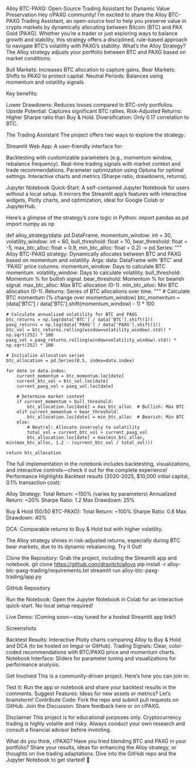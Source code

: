 Alloy BTC-PAXG: Open-Source Trading Assistant for Dynamic Value Preservation
Hey r/PAXG community! I’m excited to share the Alloy BTC-PAXG Trading Assistant, an open-source tool to help you preserve value in crypto markets by dynamically allocating between Bitcoin (BTC) and PAX Gold (PAXG). Whether you’re a trader or just exploring ways to balance growth and stability, this strategy offers a disciplined, rule-based approach to navigate BTC’s volatility with PAXG’s stability.
What’s the Alloy Strategy?
The Alloy strategy adjusts your portfolio between BTC and PAXG based on market conditions:

Bull Markets: Increases BTC allocation to capture gains.
Bear Markets: Shifts to PAXG to protect capital.
Neutral Periods: Balances using momentum and volatility signals.

Key benefits:

Lower Drawdowns: Reduces losses compared to BTC-only portfolios.
Upside Potential: Captures significant BTC rallies.
Risk-Adjusted Returns: Higher Sharpe ratio than Buy & Hold.
Diversification: Only 0.17 correlation to BTC.

The Trading Assistant
The project offers two ways to explore the strategy:

Streamlit Web App: A user-friendly interface for:

Backtesting with customizable parameters (e.g., momentum window, rebalance frequency).
Real-time trading signals with market context and trade recommendations.
Parameter optimization using Optuna for optimal settings.
Interactive charts and metrics (Sharpe ratio, drawdowns, returns).


Jupyter Notebook Quick-Start: A self-contained Jupyter Notebook for users without a local setup. It mirrors the Streamlit app’s features with interactive widgets, Plotly charts, and optimization, ideal for Google Colab or JupyterHub.


Here’s a glimpse of the strategy’s core logic in Python:
import pandas as pd
import numpy as np

def alloy_strategy(data: pd.DataFrame, momentum_window: int = 30, volatility_window: int = 60,
                  bull_threshold: float = 10, bear_threshold: float = -5,
                  max_btc_alloc: float = 0.9, min_btc_alloc: float = 0.2) -> pd.Series:
    """
    Alloy BTC-PAXG strategy: Dynamically allocates between BTC and PAXG based on momentum and volatility.
    Args:
        data: DataFrame with 'BTC' and 'PAXG' price columns.
        momentum_window: Days to calculate BTC momentum.
        volatility_window: Days to calculate volatility.
        bull_threshold: Momentum % for bullish signal.
        bear_threshold: Momentum % for bearish signal.
        max_btc_alloc: Max BTC allocation (0-1).
        min_btc_alloc: Min BTC allocation (0-1).
    Returns:
        Series of BTC allocations over time.
    """
    # Calculate BTC momentum (% change over momentum_window)
    btc_momentum = (data['BTC'] / data['BTC'].shift(momentum_window) - 1) * 100
    
    # Calculate annualized volatility for BTC and PAXG
    btc_returns = np.log(data['BTC'] / data['BTC'].shift(1))
    paxg_returns = np.log(data['PAXG'] / data['PAXG'].shift(1))
    btc_vol = btc_returns.rolling(window=volatility_window).std() * np.sqrt(252) * 100
    paxg_vol = paxg_returns.rolling(window=volatility_window).std() * np.sqrt(252) * 100
    
    # Initialize allocation series
    btc_allocation = pd.Series(0.5, index=data.index)
    
    for date in data.index:
        current_momentum = btc_momentum.loc[date]
        current_btc_vol = btc_vol.loc[date]
        current_paxg_vol = paxg_vol.loc[date]
        
        # Determine market context
        if current_momentum > bull_threshold:
            btc_allocation.loc[date] = max_btc_alloc  # Bullish: Max BTC
        elif current_momentum < bear_threshold:
            btc_allocation.loc[date] = min_btc_alloc  # Bearish: Min BTC
        else:
            # Neutral: Allocate inversely to volatility
            total_vol = current_btc_vol + current_paxg_vol
            btc_allocation.loc[date] = max(min_btc_alloc, min(max_btc_alloc, 1.2 - (current_btc_vol / total_vol)))
    
    return btc_allocation

The full implementation in the notebook includes backtesting, visualizations, and interactive controls—check it out for the complete experience!
Performance Highlights
Backtest results (2020-2025, $10,000 initial capital, 0.1% transaction cost):

Alloy Strategy:
Total Return: ~150% (varies by parameters)
Annualized Return: ~20%
Sharpe Ratio: 1.2
Max Drawdown: 25%


Buy & Hold (50/50 BTC-PAXG):
Total Return: ~100%
Sharpe Ratio: 0.8
Max Drawdown: 40%


DCA: Comparable returns to Buy & Hold but with higher volatility.

The Alloy strategy shines in risk-adjusted returns, especially during BTC bear markets, due to its dynamic rebalancing.
Try It Out!

Clone the Repository: Grab the project, including the Streamlit app and notebook.
git clone https://github.com/dravitch/alloys
pip install -r alloy-btc-paxg-trading/requirements.txt
streamlit run alloy-btc-paxg-trading/app.py

GitHub Repository

Run the Notebook: Open the Jupyter Notebook in Colab for an interactive quick-start. No local setup required!

Live Demo: (Coming soon—stay tuned for a hosted Streamlit app link!)


Screenshots

Backtest Results: Interactive Plotly charts comparing Alloy to Buy & Hold and DCA (to be hosted on Imgur or GitHub).
Trading Signals: Clear, color-coded recommendations with BTC/PAXG price and momentum charts.
Notebook Interface: Sliders for parameter tuning and visualizations for performance analysis.

Get Involved
This is a community-driven project. Here’s how you can join in:

Test It: Run the app or notebook and share your backtest results in the comments.
Suggest Features: Ideas for new assets or metrics? Let’s brainstorm!
Contribute Code: Fork the repo and submit pull requests on GitHub.
Join the Discussion: Share feedback here or on r/PAXG.

Disclaimer
This project is for educational purposes only. Cryptocurrency trading is highly volatile and risky. Always conduct your own research and consult a financial advisor before investing.

What do you think, r/PAXG? Have you tried blending BTC and PAXG in your portfolio? Share your results, ideas for enhancing the Alloy strategy, or thoughts on live trading adaptations. Dive into the GitHub repo and the Jupyter Notebook to get started! 🚀
